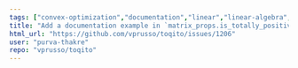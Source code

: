 ```yaml
---
tags: ["convex-optimization","documentation","linear","linear-algebra","matrix-analysis","nonlocal-game","physics","python","python-3","python3","quantum","quantum-computing","quantum-information","quantum-information-science","quantum-information-theory","quantum-physics","quantum-programming","quantum-programming-language","research","semidefinite-programming","unitaryhack"]
title: "Add a documentation example in `matrix_props.is_totally_positive`"
html_url: "https://github.com/vprusso/toqito/issues/1206"
user: "purva-thakre"
repo: "vprusso/toqito"
---
```


